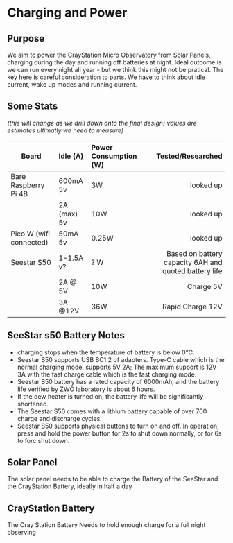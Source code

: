 # Charging and Power

## Purpose

We aim to power the CrayStation Micro Observatory from Solar Panels, charging during the day and running off batteries at night.
Ideal outcome is we can run every night all year - but we think this might not be pratical. The key here is careful consideration to parts. We have to think about idle current, wake up modes and running current.

## Some Stats

_(this will change as we drill down onto the final design) values are estimates ultimatly we need to measure)_

| Board | Idle (A) | Power Consumption (W) | Tested/Researched |
| - | :- | :- | -: |
| Bare Raspberry Pi 4B | 600mA 5v| 3W | looked up |
| | 2A (max) 5v |10W | looked up |
| Pico W (wifi connected) | 50mA 5v|0.25W | looked up |
| Seestar S50 | 1-1.5A v?| ? W |Based on battery capacity 6AH and quoted battery life |
| | 2A @ 5V | 10W | Charge 5V|
| | 3A @12V | 36W | Rapid Charge 12V |


## SeeStar s50 Battery Notes

- charging stops when the temperature of battery is below 0℃.
- Seestar S50 supports USB BC1.2 of adapters. Type-C cable which is the normal charging mode, supports 5V 2A; The maximum support is 12V 3A with the fast charge cable which is the fast charging mode.
- Seestar S50 battery has a rated capacity of 6000mAh, and the battery life verified by ZWO laboratory is about 6 hours.
- If the dew heater is turned on, the battery life will be significantly shortened.
- The Seestar S50 comes with a lithium battery capable of over 700 charge and discharge cycles.
- Seestar S50 supports physical buttons to turn on and off. In operation, press and hold the power button for 2s to shut down normally, or for 6s to forc shut down.

## Solar Panel

The solar panel needs to be able to charge the Battery of the SeeStar and the CrayStation Battery, ideally in half a day

## CrayStation Battery

The Cray Station Battery Needs to hold enough charge for a full night observing
